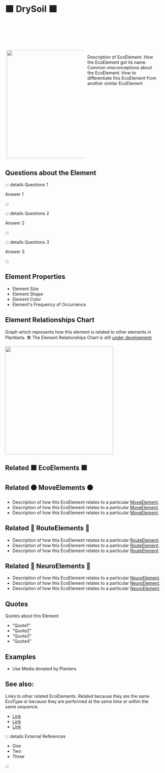 # 🟩  <envi>DrySoil </envi>🟩


<div style="display: flex; width: %100; margin-top: 100px;">
    <div style="margin: 5px; width: 50%">
        <img height="350" width="350" src="/Eco/EcoImage.png"/>
    </div>
    <div style="margin: 5px; width: 50%">
        <p >Description of <envi>EcoElement</envi>. How the <envi>EcoElement </envi>got its name. Common misconceptions about the <envi>EcoElement</envi>. How to differentiate this <envi>EcoElement </envi>from another similar EcoElement</p>
    </div>
</div>

## Questions about the Element

::: details Questions 1

Answer 1

:::

::: details Questions 2

Answer 2

:::

::: details Questions 3

Answer 3

:::

## Element Properties

- Element Size
- Element Shape
- Element Color
- Element's Frequency of Occurrence

## Element Relationships Chart

Graph which represents how this element is related to other elements in Plantbeta. 
🛠 The Element Relationships Chart is still [under development](/development/ElementRelationshipDiagram)


<img height="350" width="350" src="/DirectedGraph_UndirectedGraph.png"/>

## Related 🟩 <envi>EcoElements </envi>🟩

## Related 🟠 <move>MoveElements </move>🟠
- Description of how this <envi>EcoElement </envi>relates to a particular [<move>MoveElement</move>](/reference/Move/MoveOverview).
- Description of how this <envi>EcoElement </envi>relates to a particular [<move>MoveElement</move>](/reference/Move/MoveOverview).
- Description of how this <envi>EcoElement </envi>relates to a particular [<move>MoveElement</move>](/reference/Move/MoveOverview).


## Related 🔺 <route>RouteElements </route>🔺
- Description of how this <envi>EcoElement </envi>relates to a particular [<route>RouteElement</route>](/reference/Route/RouteOverview).
- Description of how this <envi>EcoElement </envi>relates to a particular [<route>RouteElement</route>](/reference/Route/RouteOverview).
- Description of how this <envi>EcoElement </envi>relates to a particular [<route>RouteElement</route>](/reference/Route/RouteOverview).

## Related 💜 <neuro>NeuroElements</neuro> 💜
- Description of how this <envi>EcoElement </envi>relates to a particular [<neuro>NeuroElement</neuro>](/reference/Neuro/NeuroOverview).
- Description of how this <envi>EcoElement </envi>relates to a particular [<neuro>NeuroElement</neuro>](/reference/Neuro/NeuroOverview).
- Description of how this <envi>EcoElement </envi>relates to a particular [<neuro>NeuroElement</neuro>](/reference/Neuro/NeuroOverview).


## Quotes

Quotes about this Element

- "Quote1"
- "Quote2"
- "Quote3"
- "Quote4"

## Examples

- Use Media donated by Planters. 

## See also:

Links to other related EcoElements. Related because they are the same EcoType or because they are performed at the same time or within the same sequence. 

- [Link]()
- [Link]()
- [Link]()

::: details External References

- One
- Two
- Three

:::


